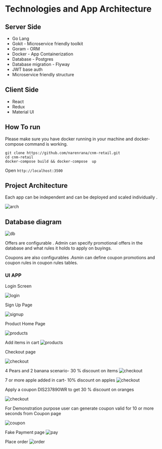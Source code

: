 # Technologies and App Architecture

## Server Side

- Go Lang
- Gokit - Microservice friendly toolkit
- Goram - ORM
- Docker - App Containerization
- Database - Postgres
- Database migration - Flyway
- JWT base auth
- Microservice friendly structure

## Client Side

- React
- Redux
- Material UI

## How To run

Please make sure you have docker running in your machine and docker-compose command is working.

```
git clone https://github.com/narenrana/cnm-retail.git
cd cnm-retail
docker-compose build && docker-compose  up
```

Open `http://localhost:3500`

## Project Architecture

Each app can be independent and can be deployed and scaled individually .

![arch](./docs/arch.png)

## Database diagram

![db](./docs/db.jpeg)

Offers are configurable . Admin can specify promotional offers in the database and what rules it holds to apply on buyings.

Coupons are also configurables .Asmin can define coupon promotions and coupon rules in coupon rules tables.

### UI APP

Login Screen

![login](./docs/login.png)

Sign Up Page

![signup](./docs/signup.png)

Product Home Page

![products](./docs/products.png)

Add items in cart
![products](./docs/products-cart.png)

Checkout page

![checkout](./docs/checkout.png)

4 Pears and 2 banana scenario- 30 % discount on items
![checkout](./docs/checkout-1.png)

7 or more apple added in cart- 10% discount on apples
![checkout](./docs/checkout-2.png)

Apply a coupon DIS237890WR to get 30 % discount on oranges

![checkout](./docs/checkout-3.png)

For Demonstration purpose user can generate coupon valid for 10 or more seconds from
Coupon page

![coupon](./docs/tokens.png)

Fake Payment page
![pay](./docs/fake-pay.png)

Place order
![order](./docs/order.png)
